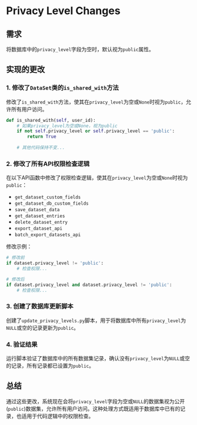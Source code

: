 # Privacy Level Changes

## 需求
将数据库中的`privacy_level`字段为空时，默认视为`public`属性。

## 实现的更改

### 1. 修改了`DataSet`类的`is_shared_with`方法
修改了`is_shared_with`方法，使其在`privacy_level`为空或`None`时视为`public`，允许所有用户访问。

```python
def is_shared_with(self, user_id):
    # 如果privacy_level为空或None，视为public
    if not self.privacy_level or self.privacy_level == 'public':
        return True
    
    # 其他代码保持不变...
```

### 2. 修改了所有API权限检查逻辑
在以下API函数中修改了权限检查逻辑，使其在`privacy_level`为空或`None`时视为`public`：

- `get_dataset_custom_fields`
- `get_dataset_db_custom_fields`
- `save_dataset_data`
- `get_dataset_entries`
- `delete_dataset_entry`
- `export_dataset_api`
- `batch_export_datasets_api`

修改示例：
```python
# 修改前
if dataset.privacy_level != 'public':
    # 检查权限...

# 修改后
if dataset.privacy_level and dataset.privacy_level != 'public':
    # 检查权限...
```

### 3. 创建了数据库更新脚本
创建了`update_privacy_levels.py`脚本，用于将数据库中所有`privacy_level`为`NULL`或空的记录更新为`public`。

### 4. 验证结果
运行脚本验证了数据库中的所有数据集记录，确认没有`privacy_level`为`NULL`或空的记录，所有记录都已设置为`public`。

## 总结
通过这些更改，系统现在会将`privacy_level`字段为空或`NULL`的数据集视为公开(`public`)数据集，允许所有用户访问。这种处理方式既适用于数据库中已有的记录，也适用于代码逻辑中的权限检查。 